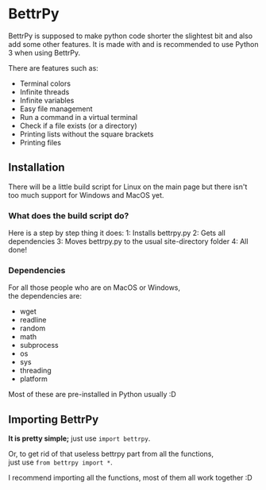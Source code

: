 # BettrPy

BettrPy is supposed to make python code shorter the slightest bit and also add some other features.
It is made with and is recommended to use Python 3 when using BettrPy.

 There are features such as:
 
 * Terminal colors
 * Infinite threads
 * Infinite variables
 * Easy file management
 * Run a command in a virtual terminal
 * Check if a file exists (or a directory)
 * Printing lists without the square brackets
 * Printing files

## Installation

There will be a little build script for Linux on the main page but there isn't too much support for Windows and MacOS yet.

### What does the build script do?

Here is a step by step thing it does:
  1: Installs bettrpy.py
  2: Gets all dependencies
  3: Moves bettrpy.py to the usual site-directory folder
  4: All done!

### Dependencies

For all those people who are on MacOS or Windows,  
the dependencies are:
  * wget
  * readline
  * random
  * math
  * subprocess
  * os
  * sys
  * threading
  * platform

Most of these are pre-installed in Python usually :D

## Importing BettrPy

**It is pretty simple;** just use `import bettrpy`.  
  
Or, to get rid of that useless bettrpy part from all the functions,   
just use `from bettrpy import *`.
  
  
I recommend importing all the functions, most of them all work together :D
